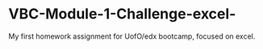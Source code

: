 # VBC-Module-1-Challenge-excel-
My first homework assignment for UofO/edx bootcamp, focused on excel.  
